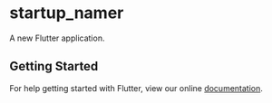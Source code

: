# startup_namer

A new Flutter application.

## Getting Started

For help getting started with Flutter, view our online
[documentation](https://flutter.io/).
